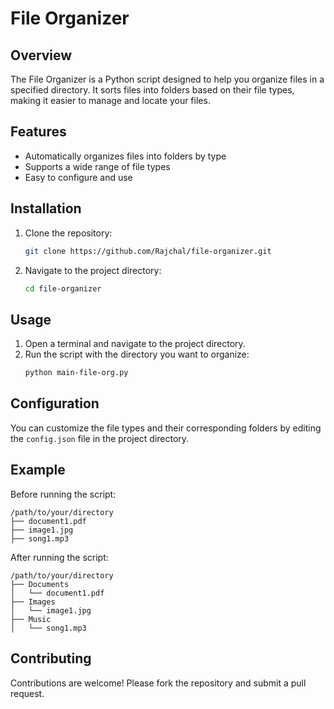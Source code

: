 # File Organizer

## Overview
The File Organizer is a Python script designed to help you organize files in a specified directory. It sorts files into folders based on their file types, making it easier to manage and locate your files.

## Features
- Automatically organizes files into folders by type
- Supports a wide range of file types
- Easy to configure and use

## Installation
1. Clone the repository:
    ```bash
    git clone https://github.com/Rajchal/file-organizer.git
    ```
2. Navigate to the project directory:
    ```bash
    cd file-organizer
    ```

## Usage
1. Open a terminal and navigate to the project directory.
2. Run the script with the directory you want to organize:
    ```bash
    python main-file-org.py
    ```

## Configuration
You can customize the file types and their corresponding folders by editing the `config.json` file in the project directory.

## Example
Before running the script:
```
/path/to/your/directory
├── document1.pdf
├── image1.jpg
├── song1.mp3
```

After running the script:
```
/path/to/your/directory
├── Documents
│   └── document1.pdf
├── Images
│   └── image1.jpg
├── Music
│   └── song1.mp3
```

## Contributing
Contributions are welcome! Please fork the repository and submit a pull request.

